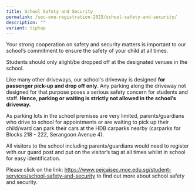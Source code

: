 ```yaml
---
title: School Safety and Security
permalink: /sec-one-registration-2025/school-safety-and-security/
description: ""
variant: tiptap
---
```

<p>Your strong cooperation on safety and security matters is important to
our school’s commitment to ensure the safety of your child at all times.&nbsp;</p>
<p>Students should only alight/be dropped off at the designated venues in
the school.</p>
<p>Like many other driveways, our school's driveway is designed <strong>for passenger pick-up and drop off only</strong>.
Any parking along the driveway not designed for that purpose poses a serious
safety concern for students and staff. <strong>Hence, parking or waiting is strictly not allowed in the school’s driveway.</strong>
</p>
<p>As parking lots in the school premises are very limited, parents/guardians
who drive to school for appointments or are waiting to pick up their child/ward
can park their cars at the HDB carparks nearby (carparks for Blocks 218
- 222, Serangoon Avenue 4).</p>
<p>All visitors to the school including parents/guardians would need to register
with our guard post and put on the visitor’s tag at all times whilst in
school for easy identification.</p>
<p>Please click on the link: <a href="https://www.peicaisec.moe.edu.sg/student-services/school-safety-and-security" rel="noopener noreferrer nofollow" target="_blank">https://www.peicaisec.moe.edu.sg/student-services/school-safety-and-security</a> to
find out more about school safety and security.</p>